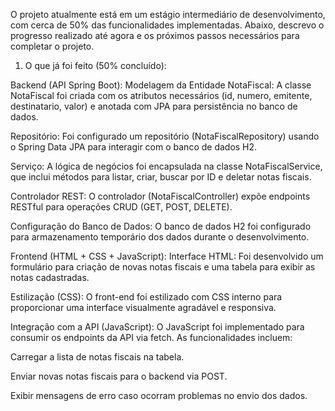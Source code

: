 O projeto atualmente está em um estágio intermediário de desenvolvimento, com cerca de 50% das funcionalidades implementadas. 
Abaixo, descrevo o progresso realizado até agora e os próximos passos necessários para completar o projeto.

1. O que já foi feito (50% concluído):

Backend (API Spring Boot):
Modelagem da Entidade NotaFiscal: A classe NotaFiscal foi criada com os atributos necessários (id, numero, emitente, destinatario, valor) e anotada com JPA para persistência no banco de dados.

Repositório: Foi configurado um repositório (NotaFiscalRepository) usando o Spring Data JPA para interagir com o banco de dados H2.

Serviço: A lógica de negócios foi encapsulada na classe NotaFiscalService, que inclui métodos para listar, criar, buscar por ID e deletar notas fiscais.

Controlador REST: O controlador (NotaFiscalController) expõe endpoints RESTful para operações CRUD (GET, POST, DELETE).

Configuração do Banco de Dados: O banco de dados H2 foi configurado para armazenamento temporário dos dados durante o desenvolvimento.

Frontend (HTML + CSS + JavaScript):
Interface HTML: Foi desenvolvido um formulário para criação de novas notas fiscais e uma tabela para exibir as notas cadastradas.

Estilização (CSS): O front-end foi estilizado com CSS interno para proporcionar uma interface visualmente agradável e responsiva.

Integração com a API (JavaScript): O JavaScript foi implementado para consumir os endpoints da API via fetch. As funcionalidades incluem:

Carregar a lista de notas fiscais na tabela.

Enviar novas notas fiscais para o backend via POST.

Exibir mensagens de erro caso ocorram problemas no envio dos dados.
